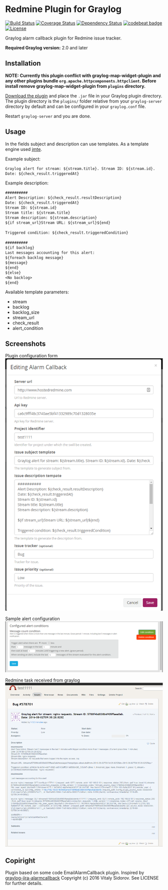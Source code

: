 # Redmine Plugin for Graylog

[![Build Status](https://travis-ci.org/sidvi1/graylog-redmine-plugin.svg?branch=master)](https://travis-ci.org/sidvi1/graylog-redmine-plugin)
[![Coverage Status](https://coveralls.io/repos/github/sidvi1/graylog-redmine-plugin/badge.svg?branch=master)](https://coveralls.io/github/sidvi1/graylog-redmine-plugin?branch=master)
[![Dependency Status](https://www.versioneye.com/user/projects/57a0748772d75c0051b3a1f6/badge.svg?style=flat-square)](https://www.versioneye.com/user/projects/57a0748772d75c0051b3a1f6)
[![codebeat badge](https://codebeat.co/badges/5f1222b7-c537-4ed9-89e7-85b09eaab33d)](https://codebeat.co/projects/github-com-hamster21-minion)
[![License](http://img.shields.io/:license-mit-blue.svg)](http://badges.mit-license.org)


Graylog alarm callback plugin for Redmine issue tracker.

**Required Graylog version:** 2.0 and later

Installation
------------
**NOTE: Currently this plugin conflict with graylog-map-widget-plugin and any other plugins bundle `org.apache.httpcomponents.httpclient`.
Before install remove graylog-map-widget-plugin from `plugins` directory.**

[Download the plugin](https://github.com/sidvi1/graylog-redmine-plugin/releases)
and place the `.jar` file in your Graylog plugin directory. The plugin directory
is the `plugins/` folder relative from your `graylog-server` directory by default
and can be configured in your `graylog.conf` file.

Restart `graylog-server` and you are done.

Usage
-----
In the fields subject and description can use templates.
As a template engine used [jmte](https://code.google.com/archive/p/jmte/wikis/GettingStarted.wiki).

Example subject: 
```
Graylog alert for stream: ${stream.title}. Stream ID: ${stream.id}. Date: ${check_result.triggeredAt}
```

Example description:
```
##########
Alert Description: ${check_result.resultDescription}
Date: ${check_result.triggeredAt}
Stream ID: ${stream.id}
Stream title: ${stream.title}
Stream description: ${stream.description}
${if stream_url}Stream URL: ${stream_url}${end}

Triggered condition: ${check_result.triggeredCondition}

##########
${if backlog}
Last messages accounting for this alert:
${foreach backlog message}
${message}
${end}
${else}
<No backlog>
${end}
```


Available template parameters:
- stream
- backlog
- backlog_size
- stream_url
- check_result
- alert_condition

Screenshots
-----
Plugin configuration form
![Plugin configuration form](screenshot_form.png)

Sample alert configuration
![Sample alert configuration](screenshot_page.png)

Redmine task received from graylog
![Redmine task received from graylog](screenshot_redmine.png)

Copiright
------
Plugin based on some code EmailAlarmCallback plugin.
Inspired by [graylog-jira-alarmcallback](https://github.com/magicdude4eva/graylog-jira-alarmcallback)
Copyright (c) 2016 Vitaly Sidorov. See LICENSE for further details.
